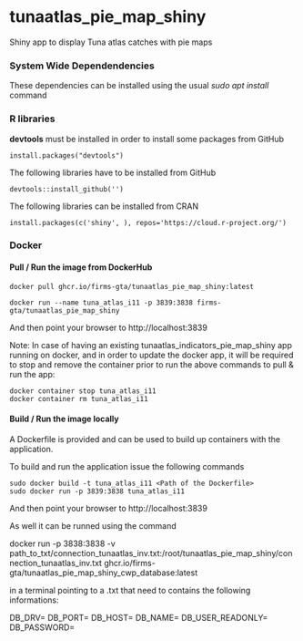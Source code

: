 # tunaatlas_pie_map_shiny
Shiny app to display Tuna atlas catches with pie maps

### System Wide Dependendencies
These dependencies can be installed using the usual *sudo apt install* command



### R libraries
**devtools** must be installed in order to install some packages from GitHub
```
install.packages("devtools")
```
The following libraries have to be installed from GitHub
```
devtools::install_github('')
```
The following libraries can be installed from CRAN
```
install.packages(c('shiny', ), repos='https://cloud.r-project.org/')
```

### Docker

#### Pull / Run the image from DockerHub



```
docker pull ghcr.io/firms-gta/tunaatlas_pie_map_shiny:latest

docker run --name tuna_atlas_i11 -p 3839:3838 firms-gta/tunaatlas_pie_map_shiny
```

And then point your browser to http://localhost:3839

Note: In case of having an existing tunaatlas_indicators_pie_map_shiny app running on docker, and in order to update the docker app, it will be required to stop and remove the container prior to run the above commands to pull & run the app:

```
docker container stop tuna_atlas_i11
docker container rm tuna_atlas_i11
```

#### Build / Run the image locally

A Dockerfile is provided and can be used to build up containers with the application.

To build and run the application issue the following commands
```
sudo docker build -t tuna_atlas_i11 <Path of the Dockerfile>
sudo docker run -p 3839:3838 tuna_atlas_i11
```

And then point your browser to http://localhost:3839

As well it can be runned using the command 

docker run -p 3838:3838 -v path_to_txt/connection_tunaatlas_inv.txt:/root/tunaatlas_pie_map_shiny/connection_tunaatlas_inv.txt ghcr.io/firms-gta/tunaatlas_pie_map_shiny_cwp_database:latest

in a terminal pointing to a .txt that need to contains the following informations:

DB_DRV=
DB_PORT=
DB_HOST=
DB_NAME=
DB_USER_READONLY=
DB_PASSWORD=
